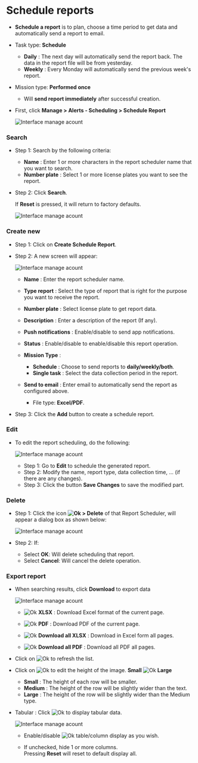 # Schedule reports

- **Schedule a report** is to plan, choose a time period to get data and automatically send a report to email.
- Task type: **Schedule**
  - **Daily** : The next day will automatically send the report back. The data in the report file will be from yesterday.
  - **Weekly** : Every Monday will automatically send the previous week's report.
- Mission type: **Performed once**
  - Will **send report immediately** after successful creation.

- First, click **Manage > Alerts - Scheduling > Schedule Report**

    <span style="display:block;text-align:left">![Interface manage acount](/docs/assets/images/web-english/notifications/schedule-a-report.jpg)

### Search

* Step 1: Search by the following criteria:

    * **Name** : Enter 1 or more characters in the report scheduler name that you want to search.
    * **Number plate** : Select 1 or more license plates you want to see the report.

* Step 2: Click **Search**.
 
    If **Reset** is pressed, it will return to factory defaults.

    <span style="display:block;text-align:left">![Interface manage acount](/docs/assets/images/web-english/notifications/search-report-scheduling.jpg)

### Create new

- Step 1: Click on **Create Schedule Report**.
- Step 2: A new screen will appear:
  
  <span style="display:block;text-align:left">![Interface manage acount](/docs/assets/images/web-english/notifications/add-report-scheduling.jpg)
  
  - **Name** : Enter the report scheduler name.
  - **Type report** : Select the type of report that is right for the purpose you want to receive the report.
  - **Number plate** : Select license plate to get report data.
  - **Description** : Enter a description of the report (If any).
  - **Push notifications** : Enable/disable to send app notifications.
  - **Status** : Enable/disable to enable/disable this report operation.
  - **Mission Type** :
    - **Schedule** : Choose to send reports to **daily/weekly/both**.
    - **Single task** : Select the data collection period in the report.
    
  - **Send to email** : Enter email to automatically send the report as configured above.
    - File type: **Excel/PDF**.
 
- Step 3: Click the **Add** button to create a schedule report.

### Edit

- To edit the report scheduling, do the following:
  
  <span style="display:block;text-align:left">![Interface manage acount](/docs/assets/images/web-english/notifications/edit-report-scheduling.jpg)
  
  - Step 1: Go to **Edit** to schedule the generated report.
  - Step 2: Modify the name, report type, data collection time, ... (if there are any changes).
  - Step 3: Click the button **Save Changes** to save the modified part.

### Delete

- Step 1: Click the icon **<span class="icon-left svg-filter-info">![Ok](/docs/assets/images/web-interface/icon/SVG/ellipsis-h.svg) > Delete** of that Report Scheduler, will appear a dialog box as shown below:

    <span style="display:block;text-align:left">![Interface manage acount](/docs/assets/images/web-english/notifications/delete-report-scheduling.jpg)

- Step 2: If:
  - Select **OK**: Will delete scheduling that report.
  - Select **Cancel**: Will cancel the delete operation.


### Export report

* When searching results, click **Download** to export data
 
    <span style="display:block;text-align:left">![Interface manage acount](/docs/assets/images/web-english/notifications/download-report-scheduling.jpg)
  
  - <span class="icon-left svg-filter-circlegreen2">![Ok](/docs/assets/images/web-interface/icon/SVG/file-excel1.svg) **XLSX** : Download Excel format of the current page.

  - <span class="icon-left svg-filter-circlered">![Ok](/docs/assets/images/web-interface/icon/SVG/file-pdf1.svg) **PDF** : Download PDF of the current page.

  - <span class="icon-left svg-filter-circlegreen2">![Ok](/docs/assets/images/web-interface/icon/SVG/file-excel1.svg) **Download all XLSX** : Download in Excel form all pages.
  
  - <span class="icon-left svg-filter-circlered">![Ok](/docs/assets/images/web-interface/icon/SVG/file-pdf1.svg) **Download all PDF** : Download all PDF all pages.

- Click on <span class="icon-left svg-filter-info">![Ok](/docs/assets/images/web-interface/icon/SVG/icons8-reset.svg) to refresh the list.
      
- Click on <span class="icon-left svg-filter-info">![Ok](/docs/assets/images/web-interface/icon/SVG/column-height.svg) to edit the height of the image. **Small** <span class="icon-left svg-filter-serch">![Ok](/docs/assets/images/web-interface/icon/SVG/arrow-right.svg) **Large**

  - **Small** : The height of each row will be smaller.
  - **Medium** : The height of the row will be slightly wider than the text.
  - **Large** : The height of the row will be slightly wider than the Medium type.
- Tabular : Click <span class="icon-left ">![Ok](/docs/assets/images/web-interface/icon/SVG/icons8-gear.svg) to display tabular data.
    
    <span style="display:block;text-align:left">![Interface manage acount](/docs/assets/images/web-english/notifications/download-report-scheduling-2.jpg)
    - Enable/disable <span class="icon-left svg-filter-tick">![Ok](/docs/assets/images/web-interface/icon/SVG/check-square1.svg) table/column display as you wish.
    
    - If unchecked, hide 1 or more columns. <br>
    Pressing **Reset** will reset to default display all.